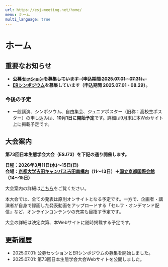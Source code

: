 ```yaml
---
url: https://esj-meeting.net/home/
menu: ホーム
multi_language: true
---
```


# ホーム

## 重要なお知らせ

- **~~[公募セッション](/opensession)を募集しています（申込期間 2025.07.01 - 07.31）。~~**
- **[ERシンポジウム](/ersympo)を募集しています（申込期間 2025.07.01 - 08.29）。**

### 今後の予定

- 一般講演、シンポジウム、自由集会、ジュニアポスター（旧称：高校生ポスター）の申し込みは、**10月1日に開始予定**です。詳細は9月末に本Webサイト上に掲載予定です。

## 大会案内

**第73回日本生態学会大会（ESJ73）を下記の通り開催します。**

**日程：2026年3月11日(水)〜15日(日)**  
**会場：[京都大学吉田キャンパス吉田南構内](https://maps.app.goo.gl/LHLBy3ZXNsiJq8bb6)（11～13日）＋[国立京都国際会館](https://maps.app.goo.gl/hutdNrXRaDugNpSy7)（14～15日）**

大会案内の詳細は[こちら](/about)をご覧ください。

本大会では、全ての発表は原則オンサイトとなる予定です。一方で、企画者・講演者が自身で録画した発表動画をアップロードする「セルフ・オンデマンド配信」など、オンラインコンテンツの充実も目指す予定です。

大会の詳細は決定次第、本Webサイトに随時掲載する予定です。

## 更新履歴

- 2025.07.01: 公募セッションとERシンポジウムの募集を開始しました。
- 2025.07.01: 第73回日本生態学会大会Webサイトを公開しました。
